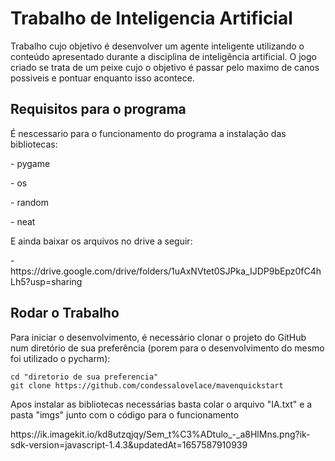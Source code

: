 # Trabalho de Inteligencia Artificial

  Trabalho cujo objetivo é desenvolver um agente inteligente utilizando o conteúdo apresentado durante a
disciplina de inteligência artificial. O jogo criado se trata de um peixe cujo o objetivo é passar pelo maximo de canos possiveis e pontuar enquanto isso acontece.

## Requisitos para o programa

 <p>  É nescessario para o funcionamento do programa a instalação das bibliotecas: </p>
 <p>- pygame </p>
 <p>- os </p>
 <p>- random </p>
 <p>- neat </p>
 <p> E ainda baixar os arquivos no drive a seguir: </p>
  <p>- https://drive.google.com/drive/folders/1uAxNVtet0SJPka_IJDP9bEpz0fC4hLh5?usp=sharing </p>
  
  ## Rodar o Trabalho

<p>Para iniciar o desenvolvimento, é necessário clonar o projeto do GitHub num diretório de sua preferência (porem para o desenvolvimento do mesmo foi utilizado o pycharm):</p>

```shell
cd "diretorio de sua preferencia"
git clone https://github.com/condessalovelace/mavenquickstart
```
<p>Apos instalar as bibliotecas necessárias basta colar o arquivo "IA.txt" e a pasta "imgs" junto com o código para o funcionamento</p>
   <img>https://ik.imagekit.io/kd8utzqjqy/Sem_t%C3%ADtulo_-_a8HlMns.png?ik-sdk-version=javascript-1.4.3&updatedAt=1657587910939 <img>
